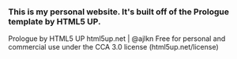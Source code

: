 ### This is my personal website. It's built off of the Prologue template by HTML5 UP.

Prologue by HTML5 UP
html5up.net | @ajlkn
Free for personal and commercial use under the CCA 3.0 license (html5up.net/license)